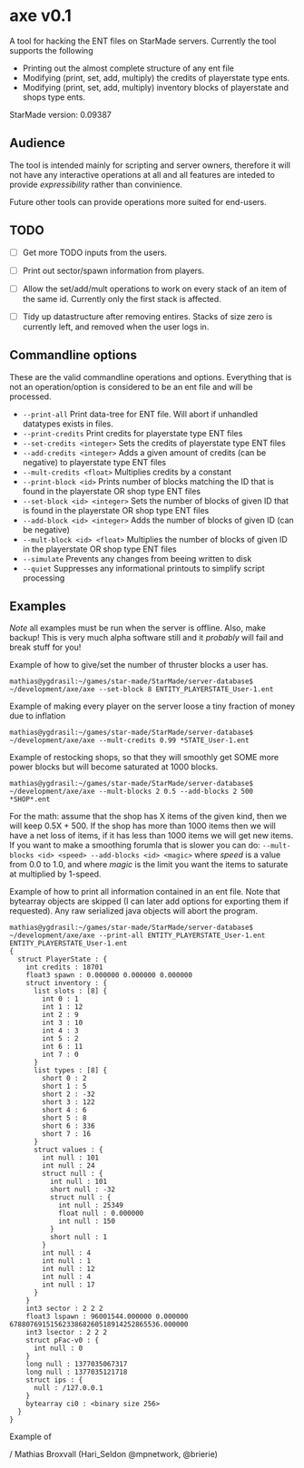 axe v0.1
========

A tool for hacking the ENT files on StarMade servers. Currently the tool supports the following 

   * Printing out the almost complete structure of any ent file
   * Modifying (print, set, add, multiply) the credits of playerstate type ents. 
   * Modifying (print, set, add, multiply) inventory blocks of playerstate and shops type ents. 

StarMade version: 0.09387

Audience
--------

The tool is intended mainly for scripting and server owners, therefore it will not have any interactive operations at all and all features are inteded to provide _expressibility_ rather than convinience. 

Future other tools can provide operations more suited for end-users.

TODO
----
 - [ ] Get more TODO inputs from the users.
 - [ ] Print out sector/spawn information from players.
 - [ ] Allow the set/add/mult operations to work on every stack of an item of the same id. Currently only the first stack is affected.
 - [ ] Tidy up datastructure after removing entires. Stacks of size zero is currently left, and removed when the user logs in. 


Commandline options
-------------------

These are the valid commandline operations and options. Everything that is not an operation/option is considered to be an ent file and will be processed. 

 * `--print-all` Print data-tree for ENT file. Will abort if unhandled datatypes exists in files.
 * `--print-credits` Print credits for playerstate type ENT files
 * `--set-credits <integer>` Sets the credits of playerstate type ENT files
 * `--add-credits <integer>` Adds a given amount of credits (can be negative) to playerstate type ENT files
 * `--mult-credits <float>` Multiplies credits by a constant
 * `--print-block <id>` Prints number of blocks matching the ID that is found in the playerstate OR shop type ENT files
 * `--set-block <id> <integer>` Sets the number of blocks of given ID that is found in the playerstate OR shop type ENT files
 * `--add-block <id> <integer>` Adds the number of blocks of given ID (can be negative)
 * `--mult-block <id> <float>` Multiplies the number of blocks of given ID in the playerstate OR shop type ENT files
 * `--simulate` Prevents any changes from beeing written to disk
 * `--quiet` Suppresses any informational printouts to simplify script processing

Examples
--------

*Note* all examples must be run when the server is offline. Also, make backup! This is very much alpha software still and it *probably* will fail and break stuff for you!

Example of how to give/set the number of thruster blocks a user has.
    
    mathias@ygdrasil:~/games/star-made/StarMade/server-database$ ~/development/axe/axe --set-block 8 ENTITY_PLAYERSTATE_User-1.ent
    

Example of making every player on the server loose a tiny fraction of money due to inflation
    
    mathias@ygdrasil:~/games/star-made/StarMade/server-database$ ~/development/axe/axe --mult-credits 0.99 *STATE_User-1.ent
    

Example of restocking shops, so that they will smoothly get SOME more power blocks but will become saturated at 1000 blocks. 
    
    mathias@ygdrasil:~/games/star-made/StarMade/server-database$ ~/development/axe/axe --mult-blocks 2 0.5 --add-blocks 2 500 *SHOP*.ent
    
For the math: assume that the shop has X items of the given kind, then we will keep 0.5X + 500. If the shop has more than 1000 items then we will have a net loss of items, if it has less than 1000 items we will get new items.
If you want to make a smoothing forumla that is slower you can do: `--mult-blocks <id> <speed> --add-blocks <id> <magic>` where _speed_ is a value from 0.0 to 1.0, and where _magic_ is the limit you want the items to saturate at multiplied by 1-speed. 

Example of how to print all information contained in an ent file. Note that bytearray objects are skipped (I can later add options for exporting them if requested). Any raw serialized java objects will abort the program. 

    mathias@ygdrasil:~/games/star-made/StarMade/server-database$ ~/development/axe/axe --print-all ENTITY_PLAYERSTATE_User-1.ent
    ENTITY_PLAYERSTATE_User-1.ent
    {
      struct PlayerState : {
        int credits : 18701
        float3 spawn : 0.000000 0.000000 0.000000
        struct inventory : {
          list slots : [8] { 
            int 0 : 1
            int 1 : 12
            int 2 : 9
            int 3 : 10
            int 4 : 3
            int 5 : 2
            int 6 : 11
            int 7 : 0
          }
          list types : [8] { 
            short 0 : 2
            short 1 : 5
            short 2 : -32
            short 3 : 122
            short 4 : 6
            short 5 : 8
            short 6 : 336
            short 7 : 16
          }
          struct values : {
            int null : 101
            int null : 24
            struct null : {
              int null : 101
              short null : -32
              struct null : {
                int null : 25349
                float null : 0.000000
                int null : 150
              }
              short null : 1
            }
            int null : 4
            int null : 1
            int null : 12
            int null : 4
            int null : 17
          }
        }
        int3 sector : 2 2 2
        float3 lspawn : 96001544.000000 0.000000 6788076915156233868260518914252865536.000000
        int3 lsector : 2 2 2
        struct pFac-v0 : {
          int null : 0
        }
        long null : 1377035067317
        long null : 1377035121718
        struct ips : {
          null : /127.0.0.1
        }
        bytearray ci0 : <binary size 256>
      }
    }

Example of 
    
/ Mathias Broxvall (Hari_Seldon @mpnetwork, @brierie)


